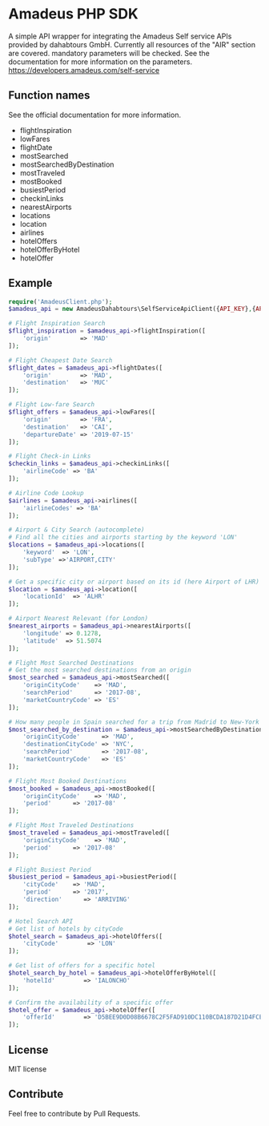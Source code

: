 # Amadeus PHP SDK

A simple API wrapper for integrating the Amadeus Self service APIs provided by dahabtours GmbH.
Currently all resources of the "AIR" section are covered.
mandatory parameters will be checked.
See the documentation for more information on the parameters.
https://developers.amadeus.com/self-service

## Function names

See the official documentation for more information.

* flightInspiration
* lowFares
* flightDate
* mostSearched
* mostSearchedByDestination
* mostTraveled
* mostBooked
* busiestPeriod
* checkinLinks
* nearestAirports
* locations
* location
* airlines
* hotelOffers
* hotelOfferByHotel
* hotelOffer


## Example

```php
require('AmadeusClient.php');
$amadeus_api = new AmadeusDahabtours\SelfServiceApiClient({API_KEY},{API_SECRET});

# Flight Inspiration Search
$flight_inspiration = $amadeus_api->flightInspiration([
    'origin'        => 'MAD'
]);

# Flight Cheapest Date Search
$flight_dates = $amadeus_api->flightDates([
    'origin'        => 'MAD',
    'destination'   => 'MUC'
]);

# Flight Low-fare Search
$flight_offers = $amadeus_api->lowFares([
    'origin'        => 'FRA',
    'destination'   => 'CAI',
    'departureDate' => '2019-07-15'
]);

# Flight Check-in Links
$checkin_links = $amadeus_api->checkinLinks([
    'airlineCode' => 'BA'
]);

# Airline Code Lookup
$airlines = $amadeus_api->airlines([
    'airlineCodes' => 'BA'
]);

# Airport & City Search (autocomplete)
# Find all the cities and airports starting by the keyword 'LON'
$locations = $amadeus_api->locations([
    'keyword'  => 'LON',
    'subType' =>'AIRPORT,CITY'
]);

# Get a specific city or airport based on its id (here Airport of LHR)
$location = $amadeus_api->location([
    'locationId'  => 'ALHR'
]);

# Airport Nearest Relevant (for London)
$nearest_airports = $amadeus_api->nearestAirports([
    'longitude' => 0.1278,
    'latitude'  => 51.5074
]);

# Flight Most Searched Destinations
# Get the most searched destinations from an origin
$most_searched = $amadeus_api->mostSearched([
    'originCityCode'    => 'MAD',
    'searchPeriod'      => '2017-08',
    'marketCountryCode' => 'ES'
]);

# How many people in Spain searched for a trip from Madrid to New-York in August 2017?
$most_searched_by_destination = $amadeus_api->mostSearchedByDestination([
    'originCityCode'      => 'MAD',
    'destinationCityCode' => 'NYC',
    'searchPeriod'        => '2017-08',
    'marketCountryCode'   => 'ES'
]);

# Flight Most Booked Destinations
$most_booked = $amadeus_api->mostBooked([
    'originCityCode'    => 'MAD',
    'period'      => '2017-08'
]);

# Flight Most Traveled Destinations
$most_traveled = $amadeus_api->mostTraveled([
    'originCityCode'    => 'MAD',
    'period'      => '2017-08'
]);

# Flight Busiest Period
$busiest_period = $amadeus_api->busiestPeriod([
    'cityCode'    => 'MAD',
    'period'      => '2017',
    'direction'      => 'ARRIVING'
]);

# Hotel Search API
# Get list of hotels by cityCode
$hotel_search = $amadeus_api->hotelOffers([
    'cityCode'        => 'LON'
]);

# Get list of offers for a specific hotel
$hotel_search_by_hotel = $amadeus_api->hotelOfferByHotel([
    'hotelId'        => 'IALONCHO'
]);

# Confirm the availability of a specific offer
$hotel_offer = $amadeus_api->hotelOffer([
    'offerId'        => 'D5BEE9D0D08B6678C2F5FAD910DC110BCDA187D21D4FCE68ED423426D0A246BB'
]);
```

## License

MIT license

## Contribute

Feel free to contribute by Pull Requests.
